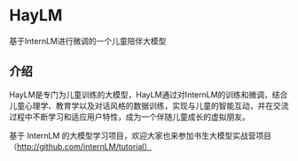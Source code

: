 # HayLM

基于InternLM进行微调的一个儿童陪伴大模型

## 介绍

HayLM是专门为儿童训练的大模型，HayLM通过对InternLM的训练和微调，结合儿童心理学、教育学以及对话风格的数据训练，实现与儿童的智能互动，并在交流过程中不断学习和适应用户特性，成为一个伴随儿童成长的虚拟朋友。 

基于 InternLM 的大模型学习项目，欢迎大家也来参加书生大模型实战营项目（http://github.com/internLM/tutorial）
